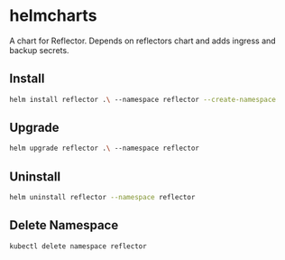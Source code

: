 # helmcharts

A chart for Reflector. Depends on reflectors chart and adds ingress and backup secrets.

## Install

```bash
helm install reflector .\ --namespace reflector --create-namespace
```

## Upgrade

```bash
helm upgrade reflector .\ --namespace reflector
```

## Uninstall

```bash
helm uninstall reflector --namespace reflector
```

## Delete Namespace

```bash
kubectl delete namespace reflector
```